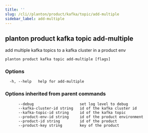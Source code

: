 ```yaml
---
title: ''
slug: /cli//planton/product/kafka/topic/add-multiple
sidebar_label: add-multiple
---
```

## planton product kafka topic add-multiple

add multiple kafka topics to a kafka cluster in a product env

```
planton product kafka topic add-multiple [flags]
```

### Options

```
  -h, --help   help for add-multiple
```

### Options inherited from parent commands

```
      --debug                     set log level to debug
      --kafka-cluster-id string   id of the kafka cluster id
      --kafka-topic-id string     id of the kafka topic
      --product-env-id string     id of the product environment
      --product-id string         id of the product
      --product-key string        key of the product
```

